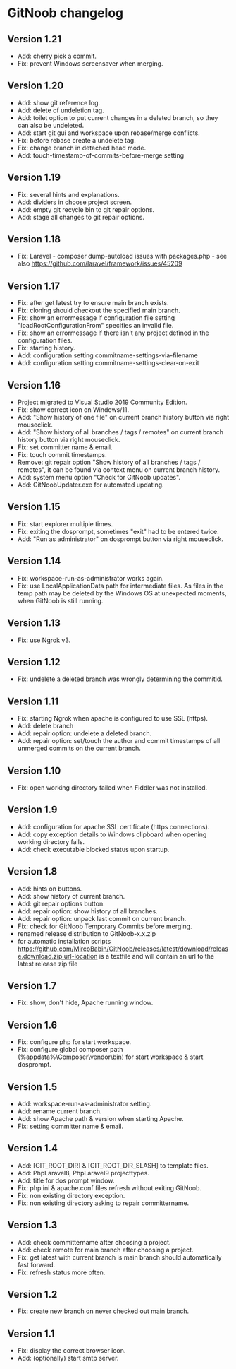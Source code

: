 # GitNoob changelog

## Version 1.21
* Add: cherry pick a commit.
* Fix: prevent Windows screensaver when merging.

## Version 1.20
* Add: show git reference log.
* Add: delete of undeletion tag.
* Add: toilet option to put current changes in a deleted branch, so they can also be undeleted.
* Add: start git gui and workspace upon rebase/merge conflicts.
* Fix: before rebase create a undelete tag.
* Fix: change branch in detached head mode.
* Add: touch-timestamp-of-commits-before-merge setting

## Version 1.19
* Fix: several hints and explanations.
* Add: dividers in choose project screen.
* Add: empty git recycle bin to git repair options.
* Add: stage all changes to git repair options.

## Version 1.18
* Fix: Laravel - composer dump-autoload issues with packages.php - see also https://github.com/laravel/framework/issues/45209

## Version 1.17
* Fix: after get latest try to ensure main branch exists.
* Fix: cloning should checkout the specified main branch.
* Fix: show an errormessage if configuration file setting "loadRootConfigurationFrom" specifies an invalid file.
* Fix: show an errormessage if there isn't any project defined in the configuration files.
* Fix: starting history.
* Add: configuration setting commitname-settings-via-filename
* Add: configuration setting commitname-settings-clear-on-exit

## Version 1.16
* Project migrated to Visual Studio 2019 Community Edition.
* Fix: show correct icon on Windows/11.
* Add: "Show history of one file" on current branch history button via right mouseclick.
* Add: "Show history of all branches / tags / remotes" on current branch history button via right mouseclick.
* Fix: set committer name & email.
* Fix: touch commit timestamps.
* Remove: git repair option "Show history of all branches / tags / remotes", it can be found via context menu on current branch history.
* Add: system menu option "Check for GitNoob updates".
* Add: GitNoobUpdater.exe for automated updating.

## Version 1.15
* Fix: start explorer multiple times.
* Fix: exiting the dosprompt, sometimes "exit" had to be entered twice.
* Add: "Run as administrator" on dosprompt button via right mouseclick.

## Version 1.14
* Fix: workspace-run-as-administrator works again.
* Fix: use LocalApplicationData path for intermediate files. As files in the temp path may be deleted by the Windows OS at unexpected moments, when GitNoob is still running.

## Version 1.13
* Fix: use Ngrok v3.

## Version 1.12
* Fix: undelete a deleted branch was wrongly determining the commitid.

## Version 1.11
* Fix: starting Ngrok when apache is configured to use SSL (https).
* Add: delete branch
* Add: repair option: undelete a deleted branch.
* Add: repair option: set/touch the author and commit timestamps of all unmerged commits on the current branch.

## Version 1.10
* Fix: open working directory failed when Fiddler was not installed.

## Version 1.9
* Add: configuration for apache SSL certificate (https connections).
* Add: copy exception details to Windows clipboard when opening working directory fails.
* Add: check executable blocked status upon startup.

## Version 1.8
* Add: hints on buttons.
* Add: show history of current branch.
* Add: git repair options button.
* Add: repair option: show history of all branches.
* Add: repair option: unpack last commit on current branch.
* Fix: check for GitNoob Temporary Commits before merging.
* renamed release distribution to GitNoob-x.x.zip
* for automatic installation scripts https://github.com/MircoBabin/GitNoob/releases/latest/download/release.download.zip.url-location is a textfile and will contain an url to the latest release zip file

## Version 1.7
* Fix: show, don't hide, Apache running window.

## Version 1.6
* Fix: configure php for start workspace.
* Fix: configure global composer path (%appdata%\Composer\vendor\bin) for start workspace & start dosprompt.

## Version 1.5
* Add: workspace-run-as-administrator setting.
* Add: rename current branch.
* Add: show Apache path & version when starting Apache.
* Fix: setting committer name & email.

## Version 1.4
* Add: [GIT_ROOT_DIR] & [GIT_ROOT_DIR_SLASH] to template files.
* Add: PhpLaravel8, PhpLaravel9 projecttypes.
* Add: title for dos prompt window.
* Fix: php.ini & apache.conf files refresh without exiting GitNoob.
* Fix: non existing directory exception.
* Fix: non existing directory asking to repair committername.

## Version 1.3

* Add: check committername after choosing a project.
* Add: check remote for main branch after choosing a project.
* Fix: get latest with current branch is main branch should automatically fast forward.
* Fix: refresh status more often.

## Version 1.2

* Fix: create new branch on never checked out main branch.

## Version 1.1

* Fix: display the correct browser icon.
* Add: (optionally) start smtp server.
